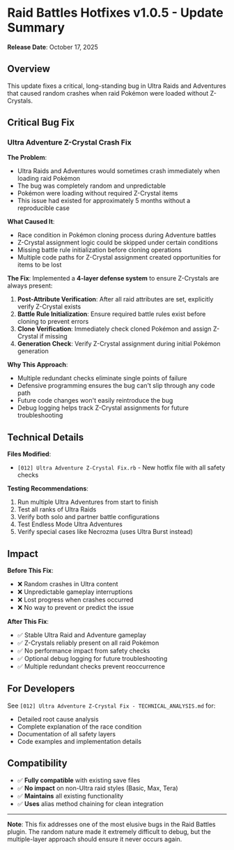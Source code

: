 # Raid Battles Hotfixes v1.0.5 - Update Summary

**Release Date**: October 17, 2025

## Overview

This update fixes a critical, long-standing bug in Ultra Raids and Adventures that caused random crashes when raid Pokémon were loaded without Z-Crystals.

## Critical Bug Fix

### Ultra Adventure Z-Crystal Crash Fix

**The Problem**:

- Ultra Raids and Adventures would sometimes crash immediately when loading raid Pokémon
- The bug was completely random and unpredictable
- Pokémon were loading without required Z-Crystal items
- This issue had existed for approximately 5 months without a reproducible case

**What Caused It**:

- Race condition in Pokémon cloning process during Adventure battles
- Z-Crystal assignment logic could be skipped under certain conditions
- Missing battle rule initialization before cloning operations
- Multiple code paths for Z-Crystal assignment created opportunities for items to be lost

**The Fix**:
Implemented a **4-layer defense system** to ensure Z-Crystals are always present:

1. **Post-Attribute Verification**: After all raid attributes are set, explicitly verify Z-Crystal exists
2. **Battle Rule Initialization**: Ensure required battle rules exist before cloning to prevent errors
3. **Clone Verification**: Immediately check cloned Pokémon and assign Z-Crystal if missing
4. **Generation Check**: Verify Z-Crystal assignment during initial Pokémon generation

**Why This Approach**:

- Multiple redundant checks eliminate single points of failure
- Defensive programming ensures the bug can't slip through any code path
- Future code changes won't easily reintroduce the bug
- Debug logging helps track Z-Crystal assignments for future troubleshooting

## Technical Details

**Files Modified**:

- `[012] Ultra Adventure Z-Crystal Fix.rb` - New hotfix file with all safety checks

**Testing Recommendations**:

1. Run multiple Ultra Adventures from start to finish
2. Test all ranks of Ultra Raids
3. Verify both solo and partner battle configurations
4. Test Endless Mode Ultra Adventures
5. Verify special cases like Necrozma (uses Ultra Burst instead)

## Impact

**Before This Fix**:

- ❌ Random crashes in Ultra content
- ❌ Unpredictable gameplay interruptions
- ❌ Lost progress when crashes occurred
- ❌ No way to prevent or predict the issue

**After This Fix**:

- ✅ Stable Ultra Raid and Adventure gameplay
- ✅ Z-Crystals reliably present on all raid Pokémon
- ✅ No performance impact from safety checks
- ✅ Optional debug logging for future troubleshooting
- ✅ Multiple redundant checks prevent reoccurrence

## For Developers

See `[012] Ultra Adventure Z-Crystal Fix - TECHNICAL_ANALYSIS.md` for:

- Detailed root cause analysis
- Complete explanation of the race condition
- Documentation of all safety layers
- Code examples and implementation details

## Compatibility

- ✅ **Fully compatible** with existing save files
- ✅ **No impact** on non-Ultra raid styles (Basic, Max, Tera)
- ✅ **Maintains** all existing functionality
- ✅ **Uses** alias method chaining for clean integration

---

**Note**: This fix addresses one of the most elusive bugs in the Raid Battles plugin. The random nature made it extremely difficult to debug, but the multiple-layer approach should ensure it never occurs again.
